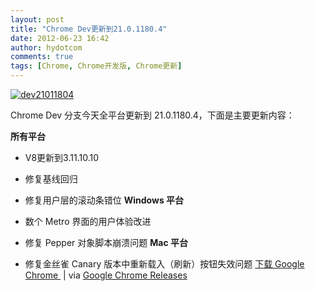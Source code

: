 ```yaml
---
layout: post
title: "Chrome Dev更新到21.0.1180.4"
date: 2012-06-23 16:42
author: hydotcom
comments: true
tags: [Chrome, Chrome开发版, Chrome更新]
---
```

<a href="http://www.chromi.org/archives/14124/dev21011804" rel="attachment wp-att-14125">![](http://chromipic.b0.upaiyun.com/uploads/2012/06/dev21011804.png "dev21011804")</a>

Chrome Dev 分支今天全平台更新到 21.0.1180.4，下面是主要更新内容：

**所有平台**


*   V8更新到3.11.10.10
*   修复基线回归
*   修复用户层的滚动条错位
**Windows 平台**


*   数个 Metro 界面的用户体验改进
*   修复 Pepper 对象脚本崩溃问题
**Mac 平台**


*   修复金丝雀 Canary 版本中重新载入（刷新）按钮失效问题
<a href="http://www.chromi.org/chromedownload" target="_blank">下载 Google Chrome </a> | via <a href="http://googlechromereleases.blogspot.com/2012/06/dev-channel-update_21.html?utm_source=feedburner&amp;utm_medium=feed&amp;utm_campaign=Feed%3A+GoogleChromeReleases+%28Google+Chrome+Releases%29" target="_blank">Google Chrome Releases</a>
